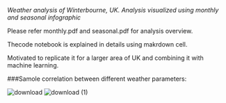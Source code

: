 *Weather analysis of Winterbourne, UK. Analysis visualized using monthly and seasonal infographic*

Please refer monthly.pdf and seasonal.pdf for analysis overview.

Thecode notebook is explained in details using makrdown cell.

Motivated to replicate it for a larger area of UK and combining it with machine learning.

###Samole correlation between different weather parameters:

![download](https://user-images.githubusercontent.com/81761180/194519267-67a9843e-cc25-49ea-8e2b-db3cb82b6885.png)
![download (1)](https://user-images.githubusercontent.com/81761180/194519301-d592eb3f-10da-4141-adbb-b29c7290a909.png)



